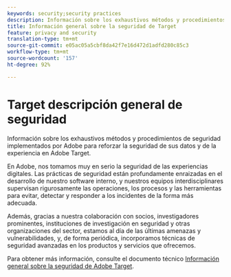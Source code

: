 ```yaml
---
keywords: security;security practices
description: Información sobre los exhaustivos métodos y procedimientos de seguridad implementados por Adobe para reforzar la seguridad de sus datos y de la experiencia en Adobe Target.
title: Información general sobre la seguridad de Target
feature: privacy and security
translation-type: tm+mt
source-git-commit: e05ac05a5cbf8da42f7e16d472d1adfd280c85c3
workflow-type: tm+mt
source-wordcount: '157'
ht-degree: 92%

---
```



# Target descripción general de seguridad

Información sobre los exhaustivos métodos y procedimientos de seguridad implementados por Adobe para reforzar la seguridad de sus datos y de la experiencia en Adobe Target.

En Adobe, nos tomamos muy en serio la seguridad de las experiencias digitales. Las prácticas de seguridad están profundamente enraizadas en el desarrollo de nuestro software interno, y nuestros equipos interdisciplinares supervisan rigurosamente las operaciones, los procesos y las herramientas para evitar, detectar y responder a los incidentes de la forma más adecuada.

Además, gracias a nuestra colaboración con socios, investigadores prominentes, instituciones de investigación en seguridad y otras organizaciones del sector, estamos al día de las últimas amenazas y vulnerabilidades, y, de forma periódica, incorporamos técnicas de seguridad avanzadas en los productos y servicios que ofrecemos.

Para obtener más información, consulte el documento técnico [Información general sobre la seguridad de Adobe Target](https://www.adobe.com/content/dam/cc/en/security/pdfs/AdobeTargetSecurityOverview.pdf).
